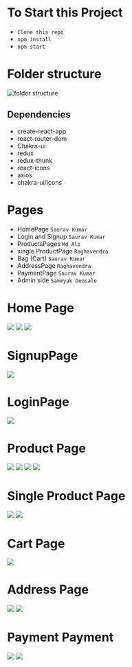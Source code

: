 # To Start this Project
- ` Clone this repo `
- ` npm install `
- ` npm start `

# Folder structure
<img src="https://user-images.githubusercontent.com/104342116/233844933-94210825-ef95-487f-be36-20974c3ab94f.png" alt="folder structure"/>

## Dependencies

- create-react-app
- react-router-dom 
- Chakra-ui
- redux 
- redux-thunk
- react-icons
- axios
- chakra-ui/icons


# Pages 

- HomePage  ` Saurav Kumar `
- Login and Signup ` Saurav Kumar `
- ProductsPages  ` Md Ali `
- single ProductPage ` Raghavendra `
- Bag (Cart) ` Saurav Kumar `
- AddressPage ` Raghavendra `
- PaymentPage ` Saurav Kumar `
- Admin side ` Sammyak Deosale ` 
 
 # Home Page
  <img src="https://user-images.githubusercontent.com/104342116/213980455-c8c6e7a5-3e17-4e40-bee0-0e211a835752.png"/>
  <img src="https://user-images.githubusercontent.com/104342116/213980572-f53d3a8d-e314-473d-99a2-6ee7f67db8f0.png"/>
  <img src="https://user-images.githubusercontent.com/104342116/213980622-5826b3e4-892a-41b0-bbf4-30f9235694ac.png"/>
   
# SignupPage
 <img src="https://user-images.githubusercontent.com/104342116/213981260-1947b266-3e19-45cb-8880-c13ea7f78023.png"/>

 # LoginPage

 <img src="https://user-images.githubusercontent.com/104342116/213981481-1d244549-e107-4e97-9c3f-70f38014b564.png"/>

# Product Page

<img src="https://user-images.githubusercontent.com/104342116/213981712-878b00b6-4741-4020-8472-a379dc58743d.png"/>
<img src = "https://user-images.githubusercontent.com/104342116/213981840-4b7e765d-d4ba-45d8-a43b-aa8d1c0c36f4.png"/>
<img src="https://user-images.githubusercontent.com/104342116/213981975-289e7a6e-b936-4a18-ab20-06301b183fda.png"/>
<img src="https://user-images.githubusercontent.com/104342116/213982063-e0863890-d10a-4718-9e80-d337e84c7def.png"/>

# Single Product Page

<img src="https://user-images.githubusercontent.com/104342116/213982378-274eb8c3-f957-43a8-8ba1-de3c570ac3ea.png"/>
<img src="https://user-images.githubusercontent.com/104342116/213982509-4c5c9bc9-f006-42a1-a08c-b2a6ab222277.png"/>

# Cart Page

<img src="https://user-images.githubusercontent.com/104342116/213982715-d4540156-3d3f-42cf-837e-057d890fabd8.png"/>

# Address Page

<img src="https://user-images.githubusercontent.com/104342116/213982868-1851a88e-227b-42af-801b-ec2ae44a8540.png"/>
<img src="https://user-images.githubusercontent.com/104342116/213982947-ec0b5294-5af2-486d-bc7a-a939708b315d.png"/>

# Payment Payment
<img src="https://user-images.githubusercontent.com/104342116/213983139-eb3c4c22-5c91-490b-92f7-fff91656ab7d.png"/>
<img src="https://user-images.githubusercontent.com/104342116/213983256-8c2010aa-b1eb-4bfb-99c0-1b8df3a8051c.png"/>















 
